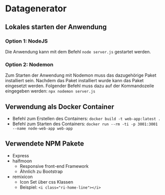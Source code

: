 # Datagenerator

## Lokales starten der Anwendung

### Option 1: NodeJS
Die Anwendung kann mit dem Befehl `node server.js` gestartet werden.

### Option 2: Nodemon
Zum Starten der Anwendung mit Nodemon muss das dazugehörige Paket installiert sein. 
Nachdem das Paket installiert wurde kann das Paket eingesetzt werden.
Folgender Befehl muss dazu auf der Kommandozeile eingegeben werden: `npx nodemon server.js`

## Verwendung als Docker Container

- Befehl zum Erstellen des Containers: `docker build -t web-app:latest .`
- Befehl zum Starten des Containers: `docker run --rm -ti -p 3001:3001 --name node-web-app web-app`

## Verwendete NPM Pakete
- Express
- halfmoon
    - Responsive front-end Framework
    - Ähnlich zu Bootstrap
- remixicon
    - Icon Set über css Klassen
    - Beispiel: `<i class="ri-home-line"></i>`
